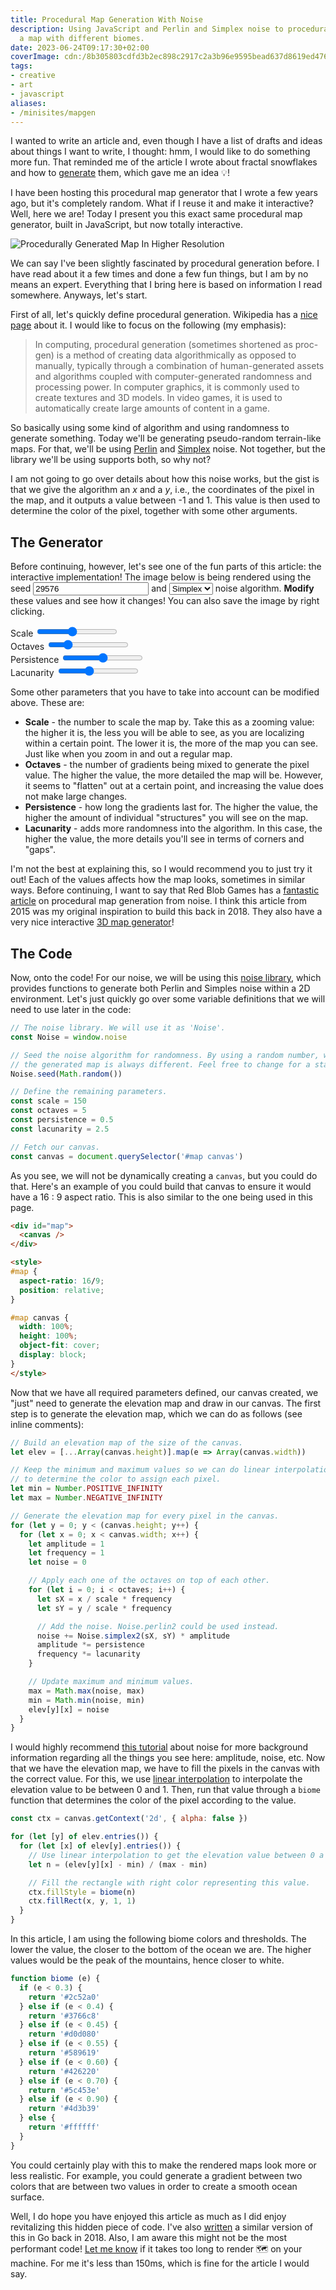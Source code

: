 ```yaml
---
title: Procedural Map Generation With Noise
description: Using JavaScript and Perlin and Simplex noise to procedurally generate
  a map with different biomes.
date: 2023-06-24T09:17:30+02:00
coverImage: cdn:/8b305803cdfd3b2ec898c2917c2a3b96e9595bead637d8619ed4769b711d5404
tags:
- creative
- art
- javascript
aliases:
- /minisites/mapgen
---
```


I wanted to write an article and, even though I have a list of drafts and ideas about things I want to write, I thought: hmm, I would like to do something more fun. That reminded me of the article I wrote about fractal snowflakes and how to [generate](/2021/02/15/magic-fractal-snowflakes/) them, which gave me an idea 💡!

<!--more-->

I have been hosting this procedural map generator that I wrote a few years ago, but it's completely random. What if I reuse it and make it interactive? Well, here we are! Today I present you this exact same procedural map generator, built in JavaScript, but now totally interactive.

![Procedurally Generated Map In Higher Resolution](cdn:/8b305803cdfd3b2ec898c2917c2a3b96e9595bead637d8619ed4769b711d5404?class=fw+pixelated)

We can say I've been slightly fascinated by procedural generation before. I have read about it a few times and done a few fun things, but I am by no means an expert. Everything that I bring here is based on information I read somewhere. Anyways, let's start.

First of all, let's quickly define procedural generation. Wikipedia has a [nice page](https://en.wikipedia.org/wiki/Procedural_generation) about it. I would like to focus on the following (my emphasis):

> In computing, procedural generation (sometimes shortened as proc-gen) is a method of creating data algorithmically as opposed to manually, typically through a combination of human-generated assets and algorithms coupled with computer-generated randomness and processing power. In computer graphics, it is commonly used to create textures and 3D models. In video games, it is used to automatically create large amounts of content in a game.

So basically using some kind of algorithm and using randomness to generate something. Today we'll be generating pseudo-random terrain-like maps. For that, we'll be using [Perlin](https://en.wikipedia.org/wiki/Perlin_noise) and [Simplex](https://en.wikipedia.org/wiki/Simplex_noise) noise. Not together, but the library we'll be using supports both, so why not?

I am not going to go over details about how this noise works, but the gist is that we give the algorithm an *x* and a *y*, i.e., the coordinates of the pixel in the map, and it outputs a value between -1 and 1. This value is then used to determine the color of the pixel, together with some other arguments.

## The Generator

Before continuing, however, let's see one of the fun parts of this article: the interactive implementation! The image below is being rendered using the seed <input id='in-seed' type='number' value='29576' pattern='[0-9]*' inputmode='numeric'> and <select id="in-noise"><option value="simplex" selected>Simplex</option><option value="perlin">Perlin</option></select> noise algorithm. **Modify** these values and see how it changes! You can also save the image by right clicking.

<div class='fw pixelated' id='map'>
  <canvas width="640" height="360" />
</div>

<div id=controls>
  <div>
    <label>Scale</label>
    <input id="in-scale" type=range min=1 max=300 value=130 step=1/>
  </div>
  <div>
    <label>Octaves</label>
    <input id="in-octaves" type=range min=1 max=20 value=5 step=1/>
  </div>
  <div>
    <label>Persistence</label>
    <input id="in-persistence" type=range min=0 max=1 value="0.5" step='0.01'/>
  </div>
  <div>
    <label>Lacunarity</label>
    <input id="in-lacunarity" type=range min=1 max=5 value="2.5" step="0.1" />
  </div>
</div>

Some other parameters that you have to take into account can be modified above. These are:

- **Scale** - the number to scale the map by. Take this as a zooming value: the higher it is, the less you will be able to see, as you are localizing within a certain point. The lower it is, the more of the map you can see. Just like when you zoom in and out a regular map.
- **Octaves** - the number of gradients being mixed to generate the pixel value. The higher the value, the more detailed the map will be. However, it seems to "flatten" out at a certain point, and increasing the value does not make large changes.
- **Persistence** - how long the gradients last for. The higher the value, the higher the amount of individual "structures" you will see on the map.
- **Lacunarity** - adds more randomness into the algorithm. In this case, the higher the value, the more details you'll see in terms of corners and "gaps".

I'm not the best at explaining this, so I would recommend you to just try it out! Each of the values affects how the map looks, sometimes in similar ways. Before continuing, I want to say that Red Blob Games has a [fantastic article](https://www.redblobgames.com/maps/terrain-from-noise/) on procedural map generation from noise. I think this article from 2015 was my original inspiration to build this back in 2018. They also have a very nice interactive [3D map generator](https://www.redblobgames.com/maps/mapgen4/)!

## The Code

Now, onto the code! For our noise, we will be using this [noise library](https://gist.github.com/Demonstrandum/4dcebc41e54961abd0b0a1b0ecfdd97d), which provides functions to generate both Perlin and Simples noise within a 2D environment. Let's just quickly go over some variable definitions that we will need to use later in the code:

```javascript
// The noise library. We will use it as 'Noise'.
const Noise = window.noise

// Seed the noise algorithm for randomness. By using a random number, we ensure
// the generated map is always different. Feel free to change for a static number.
Noise.seed(Math.random())

// Define the remaining parameters.
const scale = 150
const octaves = 5
const persistence = 0.5
const lacunarity = 2.5

// Fetch our canvas.
const canvas = document.querySelector('#map canvas')
```

As you see, we will not be dynamically creating a `canvas`, but you could do that. Here's an example of you could build that canvas to ensure it would have a 16 : 9 aspect ratio. This is also similar to the one being used in this page.


```html
<div id="map">
  <canvas />
</div>

<style>
#map {
  aspect-ratio: 16/9;
  position: relative;
}

#map canvas {
  width: 100%;
  height: 100%;
  object-fit: cover;
  display: block;
}
</style>
```

Now that we have all required parameters defined, our canvas created, we "just" need to generate the elevation map and draw in our canvas. The first step is to generate the elevation map, which we can do as follows (see inline comments):

```javascript
// Build an elevation map of the size of the canvas.
let elev = [...Array(canvas.height)].map(e => Array(canvas.width))

// Keep the minimum and maximum values so we can do linear interpolation
// to determine the color to assign each pixel.
let min = Number.POSITIVE_INFINITY
let max = Number.NEGATIVE_INFINITY

// Generate the elevation map for every pixel in the canvas.
for (let y = 0; y < (canvas.height; y++) {
  for (let x = 0; x < canvas.width; x++) {
    let amplitude = 1
    let frequency = 1
    let noise = 0

    // Apply each one of the octaves on top of each other.
    for (let i = 0; i < octaves; i++) {
      let sX = x / scale * frequency
      let sY = y / scale * frequency

      // Add the noise. Noise.perlin2 could be used instead.
      noise += Noise.simplex2(sX, sY) * amplitude
      amplitude *= persistence
      frequency *= lacunarity
    }

    // Update maximum and minimum values.
    max = Math.max(noise, max)
    min = Math.min(noise, min)
    elev[y][x] = noise
  }
}
```

I would highly recommend [this tutorial](https://www.redblobgames.com/articles/noise/introduction.html) about noise for more background information regarding all the things you see here: amplitude, noise, etc. Now that we have the elevation map, we have to fill the pixels in the canvas with the correct value. For this, we use [linear interpolation](https://en.wikipedia.org/wiki/Linear_interpolation) to interpolate the elevation value to be between 0 and 1. Then, run that value through a `biome` function that determines the color of the pixel according to the value.

```javascript
const ctx = canvas.getContext('2d', { alpha: false })

for (let [y] of elev.entries()) {
  for (let [x] of elev[y].entries()) {
    // Use linear interpolation to get the elevation value between 0 a 1.
    let n = (elev[y][x] - min) / (max - min)

    // Fill the rectangle with right color representing this value.
    ctx.fillStyle = biome(n)
    ctx.fillRect(x, y, 1, 1)
  }
}
```

In this article, I am using the following biome colors and thresholds. The lower the value, the closer to the bottom of the ocean we are. The higher values would be the peak of the mountains, hence closer to white.

```javascript
function biome (e) {
  if (e < 0.3) {
    return '#2c52a0'
  } else if (e < 0.4) {
    return '#3766c8'
  } else if (e < 0.45) {
    return '#d0d080'
  } else if (e < 0.55) {
    return '#589619'
  } else if (e < 0.60) {
    return '#426220'
  } else if (e < 0.70) {
    return '#5c453e'
  } else if (e < 0.90) {
    return '#4d3b39'
  } else {
    return '#ffffff'
  }
}
```

You could certainly play with this to make the rendered maps look more or less realistic. For example, you could generate a gradient between two colors that are between two values in order to create a smooth ocean surface.

Well, I do hope you have enjoyed this article as much as I did enjoy revitalizing this hidden piece of code. I've also [written](https://github.com/hacdias/mapgen) a similar version of this in Go back in 2018. Also, I am aware this might not be the most performant code! [Let me know](/contact) if it takes too long to render 🗺️ on your machine. For me it's less than 150ms, which is fine for the article I would say.

<script src="./perlin.js"></script>
<script src="./script.js"></script>
